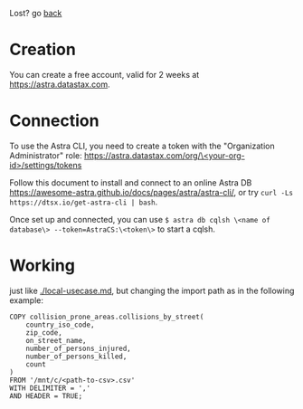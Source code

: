 Lost? go [back](./../readme.md)

# Creation

You can create a free account, valid for 2 weeks at https://astra.datastax.com.

# Connection

To use the Astra CLI, you need to create a token with the "Organization Administrator" role: [https://astra.datastax.com/org/\<your-org-id\>/settings/tokens]()

Follow this document to install and connect to an online Astra DB https://awesome-astra.github.io/docs/pages/astra/astra-cli/, or try `curl -Ls https://dtsx.io/get-astra-cli | bash`.

Once set up and connected, you can use `$ astra db cqlsh \<name of database\> --token=AstraCS:\<token\>` to start a cqlsh.

# Working

just like [./local-usecase.md](local-usecase), but changing the import path as in the following example:

```cql
COPY collision_prone_areas.collisions_by_street(
    country_iso_code, 
    zip_code, 
    on_street_name, 
    number_of_persons_injured, 
    number_of_persons_killed, 
    count
) 
FROM '/mnt/c/<path-to-csv>.csv'
WITH DELIMITER = ',' 
AND HEADER = TRUE;
```
